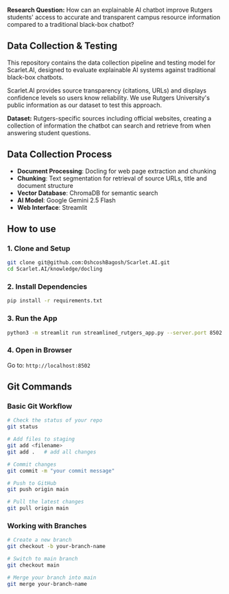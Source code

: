 **Research Question:** How can an explainable AI chatbot improve Rutgers students' access to accurate and transparent campus resource information compared to a traditional black-box chatbot?

## Data Collection & Testing

This repository contains the data collection pipeline and testing model for Scarlet.AI, designed to evaluate explainable AI systems against traditional black-box chatbots.

Scarlet.AI provides source transparency (citations, URLs) and displays confidence levels so users know reliability. We use Rutgers University's public information as our dataset to test this approach.

**Dataset:** Rutgers-specific sources including official websites, creating a collection of information the chatbot can search and retrieve from when answering student questions.

## Data Collection Process

- **Document Processing**: Docling for web page extraction and chunking
- **Chunking**: Text segmentation for retrieval of source URLs, title and document structure
- **Vector Database**: ChromaDB for semantic search
- **AI Model**: Google Gemini 2.5 Flash
- **Web Interface**: Streamlit

## How to use

### 1. Clone and Setup
```bash
git clone git@github.com:OshcoshBagosh/Scarlet.AI.git
cd Scarlet.AI/knowledge/docling
```

### 2. Install Dependencies
```bash
pip install -r requirements.txt
```

### 3. Run the App
```bash
python3 -m streamlit run streamlined_rutgers_app.py --server.port 8502
```

### 4. Open in Browser
Go to: `http://localhost:8502`

## Git Commands

### Basic Git Workflow
```bash
# Check the status of your repo
git status

# Add files to staging
git add <filename>
git add .   # add all changes

# Commit changes
git commit -m "your commit message"

# Push to GitHub
git push origin main

# Pull the latest changes
git pull origin main
```

### Working with Branches
```bash
# Create a new branch
git checkout -b your-branch-name

# Switch to main branch
git checkout main

# Merge your branch into main
git merge your-branch-name
```
